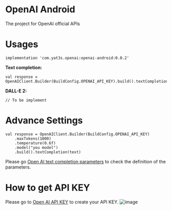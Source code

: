 # OpenAI Android
The project for OpenAI official APIs

# Usages
```
implementation 'com.yat3s.openai:openai-android:0.0.2'
```

**Text completion:**
```
val response = OpenAIClient.Builder(BuildConfig.OPENAI_API_KEY).build().textCompletion(text)
```

**DALL-E 2:**
```
// To be implement
```


# Advance Settings
```
val response = OpenAIClient.Builder(BuildConfig.OPENAI_API_KEY)
    .maxTokens(1000)
    .temperature(0.6f)
    .model("you model")
    .build().textCompletion(text)
```

Please go [Open AI text completion parameters](https://platform.openai.com/docs/api-reference/completions/create) to check the definition of the parameters.

# How to get API KEY
Please go to [Open AI API KEY](https://platform.openai.com/account/api-keys) to create your API KEY.
![image](https://user-images.githubusercontent.com/14801837/218364643-bc5990e1-5122-49a9-a7dc-38c860a0c0a9.png)


